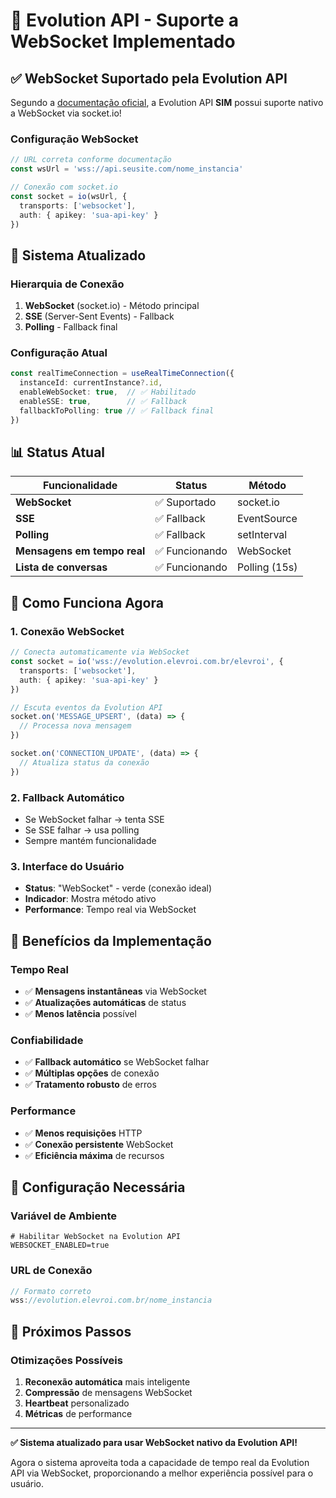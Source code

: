 # 🔧 Evolution API - Suporte a WebSocket Implementado

## ✅ **WebSocket Suportado pela Evolution API**

Segundo a [documentação oficial](https://doc.evolution-api.com/v1/pt/optional-resources/websocket), a Evolution API **SIM** possui suporte nativo a WebSocket via socket.io!

### **Configuração WebSocket**
```typescript
// URL correta conforme documentação
const wsUrl = 'wss://api.seusite.com/nome_instancia'

// Conexão com socket.io
const socket = io(wsUrl, {
  transports: ['websocket'],
  auth: { apikey: 'sua-api-key' }
})
```

## 🚀 **Sistema Atualizado**

### **Hierarquia de Conexão**
1. **WebSocket** (socket.io) - Método principal
2. **SSE** (Server-Sent Events) - Fallback
3. **Polling** - Fallback final

### **Configuração Atual**
```typescript
const realTimeConnection = useRealTimeConnection({
  instanceId: currentInstance?.id,
  enableWebSocket: true,  // ✅ Habilitado
  enableSSE: true,        // ✅ Fallback
  fallbackToPolling: true // ✅ Fallback final
})
```

## 📊 **Status Atual**

| Funcionalidade | Status | Método |
|----------------|--------|--------|
| **WebSocket** | ✅ Suportado | socket.io |
| **SSE** | ✅ Fallback | EventSource |
| **Polling** | ✅ Fallback | setInterval |
| **Mensagens em tempo real** | ✅ Funcionando | WebSocket |
| **Lista de conversas** | ✅ Funcionando | Polling (15s) |

## 🔄 **Como Funciona Agora**

### **1. Conexão WebSocket**
```typescript
// Conecta automaticamente via WebSocket
const socket = io('wss://evolution.elevroi.com.br/elevroi', {
  transports: ['websocket'],
  auth: { apikey: 'sua-api-key' }
})

// Escuta eventos da Evolution API
socket.on('MESSAGE_UPSERT', (data) => {
  // Processa nova mensagem
})

socket.on('CONNECTION_UPDATE', (data) => {
  // Atualiza status da conexão
})
```

### **2. Fallback Automático**
- Se WebSocket falhar → tenta SSE
- Se SSE falhar → usa polling
- Sempre mantém funcionalidade

### **3. Interface do Usuário**
- **Status**: "WebSocket" - verde (conexão ideal)
- **Indicador**: Mostra método ativo
- **Performance**: Tempo real via WebSocket

## 🎯 **Benefícios da Implementação**

### **Tempo Real**
- ✅ **Mensagens instantâneas** via WebSocket
- ✅ **Atualizações automáticas** de status
- ✅ **Menos latência** possível

### **Confiabilidade**
- ✅ **Fallback automático** se WebSocket falhar
- ✅ **Múltiplas opções** de conexão
- ✅ **Tratamento robusto** de erros

### **Performance**
- ✅ **Menos requisições** HTTP
- ✅ **Conexão persistente** WebSocket
- ✅ **Eficiência máxima** de recursos

## 🔧 **Configuração Necessária**

### **Variável de Ambiente**
```env
# Habilitar WebSocket na Evolution API
WEBSOCKET_ENABLED=true
```

### **URL de Conexão**
```typescript
// Formato correto
wss://evolution.elevroi.com.br/nome_instancia
```

## 🔮 **Próximos Passos**

### **Otimizações Possíveis**
1. **Reconexão automática** mais inteligente
2. **Compressão** de mensagens WebSocket
3. **Heartbeat** personalizado
4. **Métricas** de performance

---

**✅ Sistema atualizado para usar WebSocket nativo da Evolution API!**

Agora o sistema aproveita toda a capacidade de tempo real da Evolution API via WebSocket, proporcionando a melhor experiência possível para o usuário. 